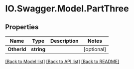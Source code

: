 # IO.Swagger.Model.PartThree
## Properties

Name | Type | Description | Notes
------------ | ------------- | ------------- | -------------
**OtherId** | **string** |  | [optional] 

[[Back to Model list]](../README.md#documentation-for-models) [[Back to API list]](../README.md#documentation-for-api-endpoints) [[Back to README]](../README.md)

